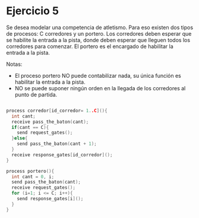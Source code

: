 # Ejercicio 5

Se desea modelar una competencia de atletismo. Para eso existen dos tipos de procesos: C corredores y un portero. Los corredores deben esperar que se habilite la entrada a la pista, donde deben esperar que lleguen todos los corredores para comenzar. El portero es el encargado de habilitar la entrada a la pista.  

Notas:

* El proceso portero NO puede contabilizar nada, su única función es habilitar la entrada a la pista.
* NO se puede suponer ningún orden en la llegada de los corredores al punto de partida.

```c++

process corredor[id_corredor= 1..C](){
  int cant;
  receive pass_the_baton(cant);
  if(cant == C){
    send request_gates();
  }else{
    send pass_the_baton(cant + 1);
  }
  receive response_gates[id_corredor]();
}

process portero(){
  int cant = 0, i;
  send pass_the_baton(cant);
  receive request_gates();
  for (i=1; i <= C; i++){
    send response_gates[i]();
  }
}

```
